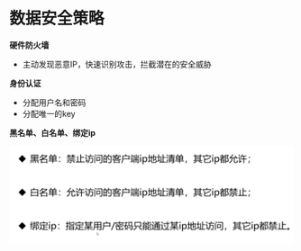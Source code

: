 # 数据安全策略

**硬件防火墙**

- 主动发现恶意IP，快速识别攻击，拦截潜在的安全威胁

**身份认证**

- 分配用户名和密码
- 分配唯一的key

**黑名单、白名单、绑定ip**

![](.\img\QQ截图20220509134239.png)

